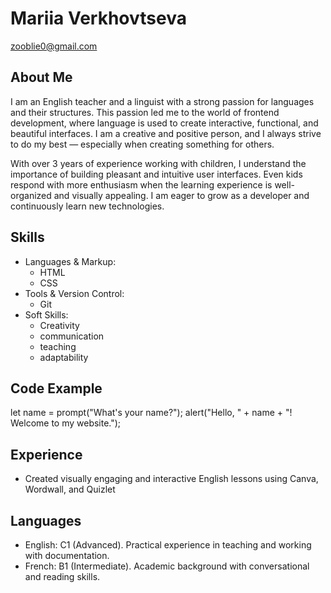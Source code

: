 # Mariia Verkhovtseva
zooblie0@gmail.com
## About Me
I am an English teacher and a linguist with a strong passion for languages and their structures. This passion led me to the world of frontend development, where language is used to create interactive, functional, and beautiful interfaces.
I am a creative and positive person, and I always strive to do my best — especially when creating something for others. 

With over 3 years of experience working with children, I understand the importance of building pleasant and intuitive user interfaces. Even kids respond with more enthusiasm when the learning experience is well-organized and visually appealing.
I am eager to grow as a developer and continuously learn new technologies.

## Skills
- Languages & Markup:
   * HTML
   * CSS
- Tools & Version Control:
   * Git
- Soft Skills:
   * Creativity
   * communication
   * teaching
   * adaptability

## Code Example
let name = prompt("What's your name?");
alert("Hello, " + name + "! Welcome to my website.");

## Experience
- Created visually engaging and interactive English lessons using Canva, Wordwall, and Quizlet

## Languages
- English: C1 (Advanced).  Practical experience in teaching and working with documentation.
- French: B1 (Intermediate). Academic background with conversational and reading skills.
